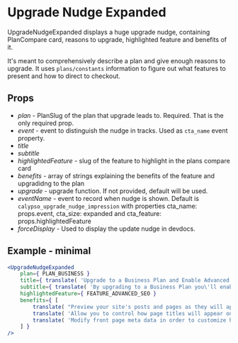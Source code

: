 # Upgrade Nudge Expanded

UpgradeNudgeExpanded displays a huge upgrade nudge, containing PlanCompare card, reasons to upgrade, highlighted feature and benefits of it.

It's meant to comprehensively describe a plan and give enough reasons to upgrade. It uses `plans/constants` information to figure out what features to present and how to direct to checkout.

## Props

- *plan* - PlanSlug of the plan that upgrade leads to. Required. That is the only required prop.
- *event* - event to distinguish the nudge in tracks. Used as `cta_name` event property.
- *title*
- *subtitle*
- *highlightedFeature* - slug of the feature to highlight in the plans compare card
- *benefits* - array of strings explaining the benefits of the feature and upgradidng to the plan
- *upgrade* - upgrade function. If not provided, default will be used.
- *eventName* - event to record when nudge is shown. Default is `calypso_upgrade_nudge_impression` with properties cta_name: props.event, cta_size: expanded and cta_feature: props.highlightedFeature
- *forceDisplay* - Used to display the update nudge in devdocs.


## Example - minimal

```jsx
<UpgradeNudgeExpanded
	plan={ PLAN_BUSINESS }
	title={ translate( 'Upgrade to a Business Plan and Enable Advanced SEO' ) }
	subtitle={ translate( 'By upgrading to a Business Plan you\'ll enable advanced SEO features on your site.' ) }
	highlightedFeature={ FEATURE_ADVANCED_SEO }
	benefits={ [
		translate( "Preview your site's posts and pages as they will appear when shared on Facebook, Twitter and the WordPress.com Reader." ),
		translate( 'Allow you to control how page titles will appear on Google search results, or when shared on social networks.' ),
		translate( 'Modify front page meta data in order to customize how your site appears to search engines.' )
	] }
/>
```
